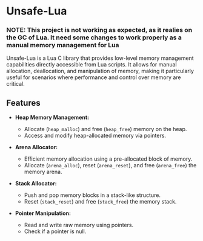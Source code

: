 # Unsafe-Lua
### NOTE: This project is not working as expected, as it realies on the GC of Lua. It need some changes to work properly as a manual memory management for Lua

Unsafe-Lua is a Lua C library that provides low-level memory management capabilities directly accessible from Lua scripts. It allows for manual allocation, deallocation, and manipulation of memory, making it particularly useful for scenarios where performance and control over memory are critical.

## Features

- **Heap Memory Management:**
  - Allocate (`heap_malloc`) and free (`heap_free`) memory on the heap.
  - Access and modify heap-allocated memory via pointers.

- **Arena Allocator:**
  - Efficient memory allocation using a pre-allocated block of memory.
  - Allocate (`arena_alloc`), reset (`arena_reset`), and free (`arena_free`) the memory arena.

- **Stack Allocator:**
  - Push and pop memory blocks in a stack-like structure.
  - Reset (`stack_reset`) and free (`stack_free`) the memory stack.

- **Pointer Manipulation:**
  - Read and write raw memory using pointers.
  - Check if a pointer is null.

